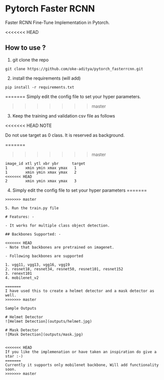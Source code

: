 # Pytorch Faster RCNN

Faster RCNN Fine-Tune Implementation in Pytorch.

<<<<<<< HEAD
## How to use ?
1. git clone the repo
```
git clone https://github.com/oke-aditya/pytorch_fasterrcnn.git
```
2. install the requirements (will add)
```
pip install -r requirements.txt
```
=======
Simply edit the config file to set your hyper parameters.
>>>>>>> master

3. Keep the training and validation csv file as follows

<<<<<<< HEAD
NOTE

Do not use target as 0 class. It is reserved as background.

=======
>>>>>>> master
```
image_id xtl ytl xbr ybr      target
1        xmin ymin xmax ymax   1
1        xmin ymin xmax ymax   2
<<<<<<< HEAD
2		 xmin ymin xmax ymax   3
```

4. Simply edit the config file to set your hyper parameters
=======
```
>>>>>>> master

5. Run the train.py file

# Features: -

- It works for multiple class object detection.

## Backbones Supported: -

<<<<<<< HEAD
- Note that backbones are pretrained on imagenet. 

- Following backbones are supported

1. vgg11, vgg13, vgg16, vgg19
2. resnet18, resnet34, resnet50, resnet101, resnet152
3. renext101
4. mobilenet_v2

=======
I have used this to create a helmet detector and a mask detector as well.
>>>>>>> master

Sample Outputs

# Helmet Detector
![Helmet Detection](outputs/helmet.jpg)

# Mask Detector
![Mask Detection](outputs/mask.jpg)


<<<<<<< HEAD
If you like the implemenation or have taken an inspiration do give a star :-)
=======
Currently it supports only mobilenet backbone, Will add functionality soon.
>>>>>>> master



